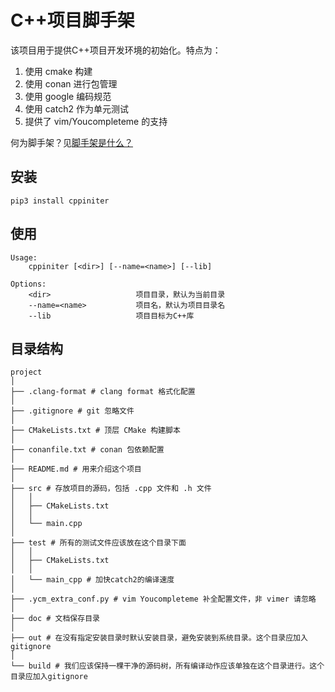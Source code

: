 # C++项目脚手架

该项目用于提供C++项目开发环境的初始化。特点为：

1. 使用 cmake 构建
2. 使用 conan 进行包管理
3. 使用 google 编码规范
4. 使用 catch2 作为单元测试
5. 提供了 vim/Youcompleteme 的支持

何为脚手架？见[脚手架是什么？](https://stackoverflow.com/questions/235018/what-is-scaffolding-is-it-a-term-for-a-particular-platform)

## 安装

```
pip3 install cppiniter
```

## 使用

```
Usage:
    cppiniter [<dir>] [--name=<name>] [--lib]

Options:
    <dir>                   项目目录，默认为当前目录
    --name=<name>           项目名，默认为项目目录名
    --lib                   项目目标为C++库
```

## 目录结构

```
project
│
├── .clang-format # clang format 格式化配置
│
├── .gitignore # git 忽略文件
│
├── CMakeLists.txt # 顶层 CMake 构建脚本
│
├── conanfile.txt # conan 包依赖配置
│
├── README.md # 用来介绍这个项目
│
├── src # 存放项目的源码，包括 .cpp 文件和 .h 文件
│   │
│   ├── CMakeLists.txt
│   │
│   └── main.cpp
│
├── test # 所有的测试文件应该放在这个目录下面
│   │
│   ├── CMakeLists.txt
│   │
│   └── main_cpp # 加快catch2的编译速度
│
├── .ycm_extra_conf.py # vim Youcompleteme 补全配置文件，非 vimer 请忽略
│
├── doc # 文档保存目录
│
├── out # 在没有指定安装目录时默认安装目录，避免安装到系统目录。这个目录应加入gitignore
│
└── build # 我们应该保持一棵干净的源码树，所有编译动作应该单独在这个目录进行。这个目录应加入gitignore
```

